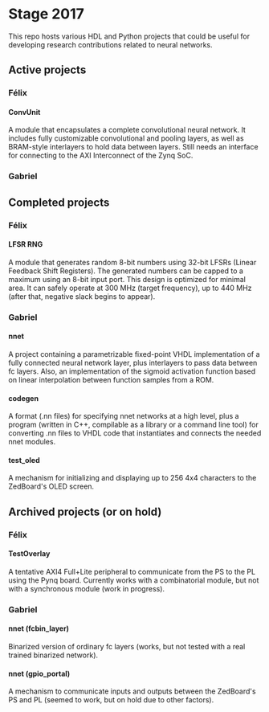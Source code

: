 # Stage 2017
This repo hosts various HDL and Python projects that could be useful for developing research contributions related to neural networks.
## Active projects
### Félix
#### ConvUnit
A module that encapsulates a complete convolutional neural network. It includes fully customizable convolutional and pooling layers, as well as BRAM-style interlayers to hold data between layers. Still needs an interface for connecting to the AXI Interconnect of the Zynq SoC.

### Gabriel

## Completed projects
### Félix
#### LFSR RNG
A module that generates random 8-bit numbers using 32-bit LFSRs (Linear Feedback Shift Registers). The generated numbers can be capped to a maximum using an 8-bit input port.
This design is optimized for minimal area. It can safely operate at 300 MHz (target frequency), up to 440 MHz (after that, negative slack begins to appear).
### Gabriel
#### nnet
A project containing a parametrizable fixed-point VHDL implementation of a fully connected neural network layer, plus interlayers to pass data between fc layers. Also, an implementation of the sigmoid activation function based on linear interpolation between function samples from a ROM.
#### codegen
A format (.nn files) for specifying nnet networks at a high level, plus a program (written in C++, compilable as a library or a command line tool) for converting .nn files to VHDL code that instantiates and connects the needed nnet modules.
#### test_oled
A mechanism for initializing and displaying up to 256 4x4 characters to the ZedBoard's OLED screen.

## Archived projects (or on hold)
### Félix
#### TestOverlay
A tentative AXI4 Full+Lite peripheral to communicate from the PS to the PL using the Pynq board.
Currently works with a combinatorial module, but not with a synchronous module (work in progress).
### Gabriel
#### nnet (fcbin_layer)
Binarized version of ordinary fc layers (works, but not tested with a real trained binarized network).
#### nnet (gpio_portal)
A mechanism to communicate inputs and outputs between the ZedBoard's PS and PL (seemed to work, but on hold due to other factors).